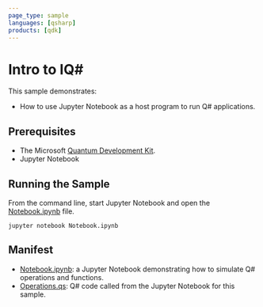 ```yaml
---
page_type: sample
languages: [qsharp]
products: [qdk]
---
```


# Intro to IQ# #

This sample demonstrates:
- How to use Jupyter Notebook as a host program to run Q# applications.

## Prerequisites ##

- The Microsoft [Quantum Development Kit](https://docs.microsoft.com/quantum/install-guide/).
- Jupyter Notebook

## Running the Sample ##

From the command line, start Jupyter Notebook and open the [Notebook.ipynb](./Notebook.ipynb) file.

```
jupyter notebook Notebook.ipynb
```

## Manifest ##

- [Notebook.ipynb](./Notebook.ipynb): a Jupyter Notebook demonstrating how to simulate Q# operations and functions.
- [Operations.qs](./Operations.qs): Q# code called from the Jupyter Notebook for this sample.
